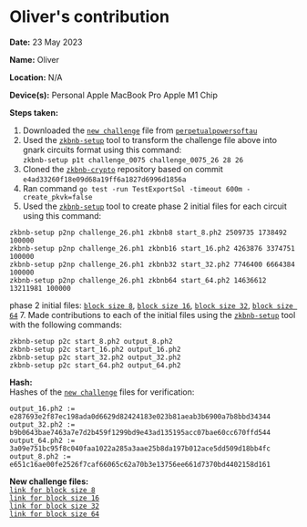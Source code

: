Oliver's contribution
============================

**Date:** 23 May 2023

**Name:** Oliver

**Location:** N/A

**Device(s):** Personal Apple MacBook Pro Apple M1 Chip

**Steps taken:**
1. Downloaded the [`new challenge`](https://pse-trusted-setup-ppot.s3.eu-central-1.amazonaws.com/challenge_0075) file from [`perpetualpowersoftau`](https://github.com/privacy-scaling-explorations/perpetualpowersoftau) 
2. Used the [`zkbnb-setup`](
   https://github.com/bnb-chain/zkbnb-setup/releases/tag/v1.0.0-ceremony) tool to transform the challenge file above into gnark circuits format using this command:    
`zkbnb-setup p1t challenge_0075 challenge_0075_26 28 26`
3. Cloned the [`zkbnb-crypto`](https://github.com/bnb-chain/zkbnb-crypto) repository based on commit `e4ad33260f18e09d68a19ff6a1827d6996d1856a`
4. Ran command `go test -run TestExportSol -timeout 600m -create_pkvk=false`
5. Used the [`zkbnb-setup`](
   https://github.com/bnb-chain/zkbnb-setup/releases/tag/v1.0.0-ceremony) tool to create phase 2 initial files for each circuit using this command:    
``` 
zkbnb-setup p2np challenge_26.ph1 zkbnb8 start_8.ph2 2509735 1738492 100000
zkbnb-setup p2np challenge_26.ph1 zkbnb16 start_16.ph2 4263876 3374751 100000
zkbnb-setup p2np challenge_26.ph1 zkbnb32 start_32.ph2 7746400 6664384 100000
zkbnb-setup p2np challenge_26.ph1 zkbnb64 start_64.ph2 14636612 13211981 100000
```
phase 2 initial files: [`block size 8`](https://d3i6h4yib3miee.cloudfront.net/zkbnb-mpc/initial/start_8.ph2), [`block size 16`](https://d3i6h4yib3miee.cloudfront.net/zkbnb-mpc/initial/start_16.ph2), [`block size 32`](https://d3i6h4yib3miee.cloudfront.net/zkbnb-mpc/initial/start_32.ph2), [`block size 64`](https://d3i6h4yib3miee.cloudfront.net/zkbnb-mpc/initial/start_64.ph2)
7. Made contributions to each of the initial files using the [`zkbnb-setup`](
   https://github.com/bnb-chain/zkbnb-setup/releases/tag/v1.0.0-ceremony) tool with the following commands:    
```
zkbnb-setup p2c start_8.ph2 output_8.ph2
zkbnb-setup p2c start_16.ph2 output_16.ph2
zkbnb-setup p2c start_32.ph2 output_32.ph2
zkbnb-setup p2c start_64.ph2 output_64.ph2
```

**Hash:**   
Hashes of the [`new challenge`]() files for verification:
```
output_16.ph2 := e287693e2f87ec198ada0d6629d82424183e023b81aeab3b6900a7b8bbd34344
output_32.ph2 := b9b0643bae7463a7e7d2b459f1299bd9e43ad135195acc07bae60cc670ffd544
output_64.ph2 := 3a09e751bc95f8c040faa1022a285a3aae25b8da197b012ace5dd509d18bb4fc
output_8.ph2 := e651c16ae00fe2526f7caf66065c62a70b3e13756ee661d7370bd4402158d161
```

**New challenge files:**   
[`link for block size 8`](https://d3i6h4yib3miee.cloudfront.net/zkbnb-mpc/oliver_1/output_8.ph2)    
[`link for block size 16`](https://d3i6h4yib3miee.cloudfront.net/zkbnb-mpc/oliver_1/output_16.ph2)    
[`link for block size 32`](https://d3i6h4yib3miee.cloudfront.net/zkbnb-mpc/oliver_1/output_32.ph2)    
[`link for block size 64`](https://d3i6h4yib3miee.cloudfront.net/zkbnb-mpc/oliver_1/output_64.ph2)







